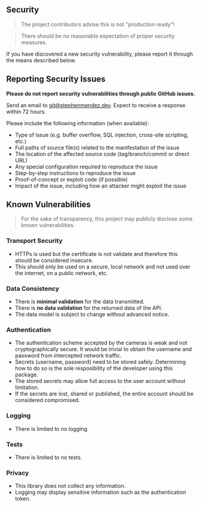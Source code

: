 ## Security

> The project contributors advise this is not "production ready"!

> There should be no reasonable expectation of proper security measures.

If you have discovered a new security vulnerability, please report it through the means described below.

## Reporting Security Issues

**Please do not report security vulnerabilities through public GitHub issues.**

Send an email to [git@stephenmendez.dev](mailto:git@stephenmendez.dev). Expect to receive a response within 72 hours. 

Please include the following information (when available):

* Type of issue (e.g. buffer overflow, SQL injection, cross-site scripting, etc.)
* Full paths of source file(s) related to the manifestation of the issue
* The location of the affected source code (tag/branch/commit or direct URL)
* Any special configuration required to reproduce the issue
* Step-by-step instructions to reproduce the issue
* Proof-of-concept or exploit code (if possible)
* Impact of the issue, including how an attacker might exploit the issue

## Known Vulnerabilities

> For the sake of transparency, this project may publicly disclose some known vulnerabilities.

### Transport Security
* HTTPs is used but the certificate is not validate and therefore this should be considered insecure.
* This should only be used on a secure, local network and not used over the internet, on a public network, etc.

### Data Consistency

* There is **minimal validation** for the data transmitted.
* There is **no data validation** for the returned data of the API.
* The data model is subject to change without advanced notice.

### Authentication

* The authentication scheme accepted by the cameras is weak and not cryptographically secure. It would be trivial to obtain the username and password from intercepted network traffic.
* Secrets (username, password) need to be stored safely. Determining how to do so is the sole resposibility of the developer using this package.
* The stored secrets may allow full access to the user account without limitation.
* If the secrets are lost, shared or published, the entire account should be considered compromised. 

### Logging

* There is limited to no logging.

### Tests

* There is limited to no tests.

### Privacy

* This library does not collect any information.
* Logging may display sensitive information such as the authentication token.